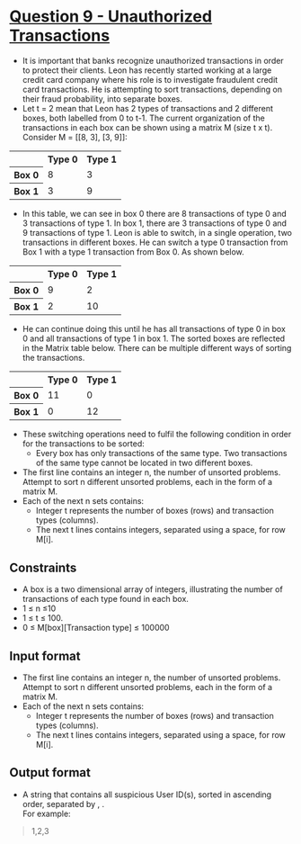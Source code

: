 # [Question 9 - Unauthorized Transactions](https://github.com/ZdrzalikPrzemyslaw/2020-Credit-Suisse-Global-Coding-Challenge/blob/master/.github/Global%20Coding%20Challenge_ex_9.pdf)

- It is important that banks recognize unauthorized transactions in order to protect their clients. Leon
has recently started working at a large credit card company where his role is to investigate
fraudulent credit card transactions. He is attempting to sort transactions, depending on their fraud
probability, into separate boxes.
- Let t = 2 mean that Leon has 2 types of transactions and 2 different boxes, both labelled from 0 to
t-1. The current organization of the transactions in each box can be shown using a matrix M (size
t x t). Consider M = [[8, 3], [3, 9]]:

<table>
  <tr>
    <th></th>
    <th>Type 0</th>
    <th>Type 1</th>
  </tr>
  <tr>
    <th>Box 0</th>
    <td>8</td>
    <td>3</td>
  </tr>
  <tr>
    <th>Box 1</th>
    <td>3</td>
    <td>9</td>
  </tr>
</table>


- In this table, we can see in box 0 there are 8 transactions of type 0 and 3 transactions of type 1. In
box 1, there are 3 transactions of type 0 and 9 transactions of type 1. Leon is able to switch, in a
single operation, two transactions in different boxes. He can switch a type 0 transaction from Box 1
with a type 1 transaction from Box 0. As shown below.


<table>
  <tr>
    <th></th>
    <th>Type 0</th>
    <th>Type 1</th>
  </tr>
  <tr>
    <th>Box 0</th>
    <td>9</td>
    <td>2</td>
  </tr>
  <tr>
    <th>Box 1</th>
    <td>2</td>
    <td>10</td>
  </tr>
</table>

- He can continue doing this until he has all transactions of type 0 in box 0 and all transactions of
type 1 in box 1. The sorted boxes are reflected in the Matrix table below. There can be multiple
different ways of sorting the transactions.

<table>
  <tr>
    <th></th>
    <th>Type 0</th>
    <th>Type 1</th>
  </tr>
  <tr>
    <th>Box 0</th>
    <td>11</td>
    <td>0</td>
  </tr>
  <tr>
    <th>Box 1</th>
    <td>0</td>
    <td>12</td>
  </tr>
</table>

- These switching operations need to fulfil the following condition in order for the transactions to be
sorted:
  - Every box has only transactions of the same type. Two transactions of the same type cannot
be located in two different boxes.
- The first line contains an integer n, the number of unsorted problems. Attempt to sort n different
unsorted problems, each in the form of a matrix M.
- Each of the next n sets contains:
  - Integer t represents the number of boxes (rows) and transaction types (columns).
  - The next t lines contains integers, separated using a space, for row M[i].



## Constraints

- A box is a two dimensional array of integers, illustrating the number of transactions of each
type found in each box.
- 1 ≤ n ≤10
- 1 ≤ t ≤ 100.
- 0 ≤ M[box][Transaction type] ≤ 100000

## Input format

- The first line contains an integer n, the number of unsorted problems. Attempt to sort n different
unsorted problems, each in the form of a matrix M.
- Each of the next n sets contains:
  - Integer t represents the number of boxes (rows) and transaction types (columns).
  - The next t lines contains integers, separated using a space, for row M[i].

## Output format

- A string that contains all suspicious User ID(s), sorted in ascending order, separated by , . <br> 
For example:
  
>1,2,3
